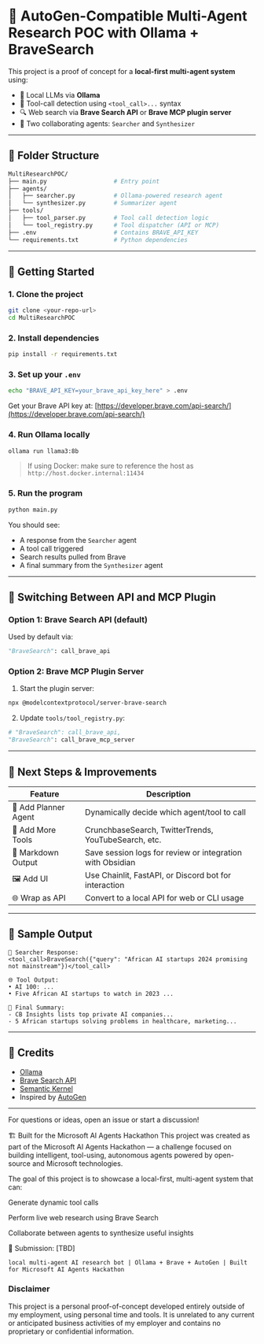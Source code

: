 # 🧠 AutoGen-Compatible Multi-Agent Research POC with Ollama + BraveSearch

This project is a proof of concept for a **local-first multi-agent system** using:

- 🤖 Local LLMs via **Ollama**
- 🧩 Tool-call detection using `<tool_call>...` syntax
- 🔍 Web search via **Brave Search API** or **Brave MCP plugin server**
- 🧠 Two collaborating agents: `Searcher` and `Synthesizer`

---

## 📁 Folder Structure

```bash
MultiResearchPOC/
├── main.py                   # Entry point
├── agents/
│   ├── searcher.py           # Ollama-powered research agent
│   └── synthesizer.py        # Summarizer agent
├── tools/
│   ├── tool_parser.py        # Tool call detection logic
│   └── tool_registry.py      # Tool dispatcher (API or MCP)
├── .env                      # Contains BRAVE_API_KEY
└── requirements.txt          # Python dependencies
```

---

## 🚀 Getting Started

### 1. Clone the project

```bash
git clone <your-repo-url>
cd MultiResearchPOC
```

### 2. Install dependencies

```bash
pip install -r requirements.txt
```

### 3. Set up your `.env`

```bash
echo "BRAVE_API_KEY=your_brave_api_key_here" > .env
```

Get your Brave API key at: [https://developer.brave.com/api-search/](https://developer.brave.com/api-search/)

### 4. Run Ollama locally

```bash
ollama run llama3:8b
```

> If using Docker: make sure to reference the host as `http://host.docker.internal:11434`

### 5. Run the program

```bash
python main.py
```

You should see:

- A response from the `Searcher` agent
- A tool call triggered
- Search results pulled from Brave
- A final summary from the `Synthesizer` agent

---

## 🔁 Switching Between API and MCP Plugin

### Option 1: Brave Search API (default)

Used by default via:

```python
"BraveSearch": call_brave_api
```

### Option 2: Brave MCP Plugin Server

1. Start the plugin server:

```bash
npx @modelcontextprotocol/server-brave-search
```

2. Update `tools/tool_registry.py`:

```python
# "BraveSearch": call_brave_api,
"BraveSearch": call_brave_mcp_server
```

---

## 🔮 Next Steps & Improvements

| Feature              | Description                                               |
| -------------------- | --------------------------------------------------------- |
| 🧠 Add Planner Agent | Dynamically decide which agent/tool to call               |
| 🧩 Add More Tools    | CrunchbaseSearch, TwitterTrends, YouTubeSearch, etc.      |
| 📄 Markdown Output   | Save session logs for review or integration with Obsidian |
| 🖼️ Add UI           | Use Chainlit, FastAPI, or Discord bot for interaction     |
| 🌐 Wrap as API       | Convert to a local API for web or CLI usage               |

---

## 📜 Sample Output

```text
🤖 Searcher Response:
<tool_call>BraveSearch({"query": "African AI startups 2024 promising not mainstream"})</tool_call>

🌐 Tool Output:
• AI 100: ...
• Five African AI startups to watch in 2023 ...

🧠 Final Summary:
- CB Insights lists top private AI companies...
- 5 African startups solving problems in healthcare, marketing...
```

---

## 🙌 Credits

- [Ollama](https://ollama.com)
- [Brave Search API](https://developer.brave.com/api-search/)
- [Semantic Kernel](https://github.com/microsoft/semantic-kernel)
- Inspired by [AutoGen](https://github.com/microsoft/autogen)

---

For questions or ideas, open an issue or start a discussion!



🏗️ Built for the Microsoft AI Agents Hackathon
This project was created as part of the Microsoft AI Agents Hackathon — a challenge focused on building intelligent, tool-using, autonomous agents powered by open-source and Microsoft technologies.

The goal of this project is to showcase a local-first, multi-agent system that can:

Generate dynamic tool calls

Perform live web research using Brave Search

Collaborate between agents to synthesize useful insights

🔗 Submission: [TBD]

```
local multi-agent AI research bot | Ollama + Brave + AutoGen | Built for Microsoft AI Agents Hackathon
```

### Disclaimer
This project is a personal proof-of-concept developed entirely outside of my employment, using personal time and tools. It is unrelated to any current or anticipated business activities of my employer and contains no proprietary or confidential information.

